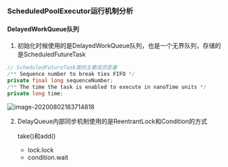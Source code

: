 ### ScheduledPoolExecutor运行机制分析



#### DelayedWorkQueue队列

1. 初始化时候使用的是DelayedWorkQueue队列，也是一个无界队列，存储的是ScheduledFutureTask

```java
// ScheduledFutureTask类的主要成员变量
/** Sequence number to break ties FIFO */
private final long sequenceNumber;
/** The time the task is enabled to execute in nanoTime units */
private long time;
```





![image-20200802183714818](C:\Users\Administrator\AppData\Roaming\Typora\typora-user-images\image-20200802183714818.png)



2. DelayQueue内部同步机制使用的是ReentrantLock和Condition的方式

   take()和add()

   - lock.lock
   - condition.wait















